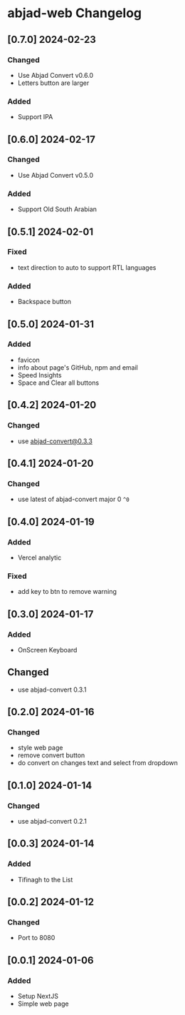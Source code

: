 # abjad-web Changelog

<!-- https://keepachangelog.com/en/1.0.0/ -->

## [0.7.0] 2024-02-23
### Changed
- Use Abjad Convert v0.6.0
- Letters button are larger
### Added
- Support IPA

## [0.6.0] 2024-02-17
### Changed
- Use Abjad Convert v0.5.0
### Added
- Support Old South Arabian

## [0.5.1] 2024-02-01
### Fixed
- text direction to auto to support RTL languages
### Added
- Backspace button

## [0.5.0] 2024-01-31
### Added
- favicon
- info about page's GitHub, npm and email
- Speed Insights
- Space and Clear all buttons

## [0.4.2] 2024-01-20
### Changed
- use abjad-convert@0.3.3

## [0.4.1] 2024-01-20
### Changed
- use latest of abjad-convert major 0 `^0`

## [0.4.0] 2024-01-19
### Added
- Vercel analytic
### Fixed
- add key to btn to remove warning

## [0.3.0] 2024-01-17
### Added
- OnScreen Keyboard
## Changed
- use abjad-convert 0.3.1

## [0.2.0] 2024-01-16
### Changed
- style web page
- remove convert button
- do convert on changes text and select from dropdown

## [0.1.0] 2024-01-14
### Changed
- use abjad-convert 0.2.1

## [0.0.3] 2024-01-14
### Added
- Tifinagh to the List

## [0.0.2] 2024-01-12
### Changed
- Port to 8080

## [0.0.1] 2024-01-06
### Added
- Setup NextJS
- Simple web page
